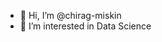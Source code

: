 - 👋 Hi, I’m @chirag-miskin
- 👀 I’m interested in Data Science
<!---
chirag-miskin/chirag-miskin is a ✨ special ✨ repository because its `README.md` (this file) appears on your GitHub profile.
You can click the Preview link to take a look at your changes.
--->
